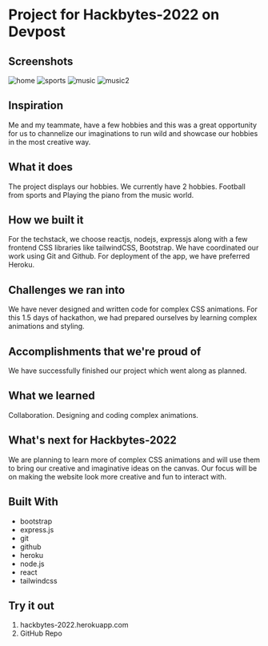 # Project for Hackbytes-2022 on Devpost

## Screenshots
![home](https://user-images.githubusercontent.com/76089814/173756158-d6d108d4-217b-4580-81f4-6029fa516024.jpg)
![sports](https://user-images.githubusercontent.com/76089814/173756182-89fc4c35-831d-4756-9b9a-aea7b902ae5a.jpg)
![music](https://user-images.githubusercontent.com/76089814/173756187-f23da364-626f-47ac-9b9d-5a926c337af2.jpg)
![music2](https://user-images.githubusercontent.com/76089814/173756193-180037c4-c4e7-4c25-8e6b-3e48fd86f295.jpg)



## Inspiration
Me and my teammate, have a few hobbies and this was a great opportunity for us to channelize our imaginations to run wild and showcase our hobbies in the most creative way.

## What it does
The project displays our hobbies. We currently have 2 hobbies. Football from sports and Playing the piano from the music world.

## How we built it
For the techstack, we choose reactjs, nodejs, expressjs along with a few frontend CSS libraries like tailwindCSS, Bootstrap. We have coordinated our work using Git and Github. For deployment of the app, we have preferred Heroku.

## Challenges we ran into
We have never designed and written code for complex CSS animations. For this 1.5 days of hackathon, we had prepared ourselves by learning complex animations and styling.

## Accomplishments that we're proud of
We have successfully finished our project which went along as planned.

## What we learned
Collaboration. Designing and coding complex animations.

## What's next for Hackbytes-2022
We are planning to learn more of complex CSS animations and will use them to bring our creative and imaginative ideas on the canvas. Our focus will be on making the website look more creative and fun to interact with.

## Built With
<ul>
  <li>bootstrap</li>
  <li>express.js</li>
  <li>git</li>
  <li>github</li>
  <li>heroku</li>
  <li>node.js</li>
  <li>react</li>
  <li>tailwindcss</li>
</ul>

## Try it out
1. hackbytes-2022.herokuapp.com
2. GitHub Repo
